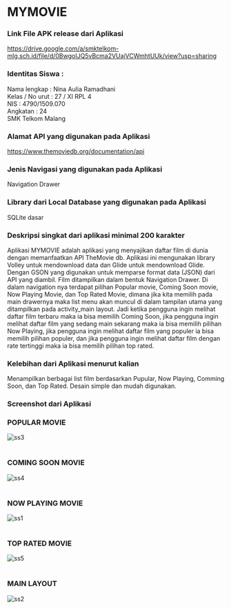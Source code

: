 # MYMOVIE

### Link File APK release dari Aplikasi 
https://drive.google.com/a/smktelkom-mlg.sch.id/file/d/0BwgoIJQ5vBcma2VUajVCWmhtUUk/view?usp=sharing

### Identitas Siswa :
 Nama lengkap : Nina Aulia Ramadhani
<br> Kelas / No urut : 27 / XI RPL 4
<br> NIS : 4790/1509.070 
<br> Angkatan : 24
<br> SMK Telkom Malang
### Alamat API yang digunakan pada Aplikasi 
https://www.themoviedb.org/documentation/api
### Jenis Navigasi yang digunakan pada Aplikasi 
Navigation Drawer
### Library dari Local Database yang digunakan pada Aplikasi
SQLite dasar
### Deskripsi singkat dari aplikasi minimal 200 karakter
Aplikasi MYMOVIE adalah aplikasi yang menyajikan daftar film di dunia dengan memanfaatkan API TheMovie db. 
Aplikasi ini mengunakan library Volley untuk mendownload data dan Glide untuk mendownload Glide. 
Dengan GSON yang digunakan untuk memparse format data (JSON) dari API yang diambil.
Film ditampilkan dalam bentuk Navigation Drawer. Di dalam navigation nya terdapat pilihan Popular movie, Coming Soon movie, Now Playing Movie, dan Top Rated Movie, dimana jika kita memilih pada main drawernya maka list menu akan muncul di dalam tampilan utama yang ditampilkan pada activity_main layout.  Jadi ketika pengguna ingin melihat daftar film terbaru maka ia bisa memilih Coming Soon, jika pengguna ingin melihat daftar film yang sedang main sekarang maka ia bisa memilih pilihan Now Playing, jika pengguna ingin melihat daftar film yang populer ia bisa memilih pilihan populer, dan jika pengguna ingin melihat daftar film dengan rate tertinggi maka ia bisa memilih pilihan top rated.
### Kelebihan dari Aplikasi menurut kalian
Menampilkan berbagai list film berdasarkan Pupular, Now Playing, Comming Soon, dan Top Rated. Desain simple dan mudah digunakan.
### Screenshot dari Aplikasi

### POPULAR MOVIE <br>
![ss3](https://cloud.githubusercontent.com/assets/22069261/26035736/3db25ea8-38fb-11e7-9cf1-d3991e171804.jpeg)<br><br>
### COMING SOON MOVIE <br>
![ss4](https://cloud.githubusercontent.com/assets/22069261/26035742/5548e578-38fb-11e7-88f4-da3f15baea49.jpeg)<br><br>
### NOW PLAYING MOVIE <br>
![ss1](https://cloud.githubusercontent.com/assets/22069261/26035739/431a641c-38fb-11e7-832e-f83305f35a75.jpeg)<br><br>
### TOP RATED MOVIE <br>
![ss5](https://cloud.githubusercontent.com/assets/22069261/26035733/33650900-38fb-11e7-9892-3a2505fa5542.jpeg)<br><br>
### MAIN LAYOUT <br>
![ss2](https://cloud.githubusercontent.com/assets/22069261/26035737/4070a212-38fb-11e7-94e9-f58e972f1cfb.jpeg)<br><br>
